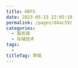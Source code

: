```yaml
---
title: HDFS
date: 2023-05-15 22:05:10
permalink: /pages/d4ac59/
categories: 
  - 服务端
  - 存储技术
tags: 
  - 
titleTag: 草稿
---
```

